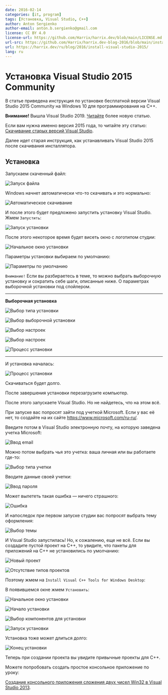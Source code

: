 ```yaml
---
date: 2016-02-14
categories: [it, program]
tags: [Установка, Visual Studio, C++]
author: Anton Sergienko
author-email: anton.b.sergienko@gmail.com
license: CC BY 4.0
license-url: https://github.com/Harrix/harrix.dev/blob/main/LICENSE.md
url-src: https://github.com/Harrix/harrix.dev-blog-2016/blob/main/install-visual-studio-2015/install-visual-studio-2015.md
url: https://harrix.dev/ru/blog/2016/install-visual-studio-2015/
lang: ru
---
```


# Установка Visual Studio 2015 Community

В статье приведена инструкция по установке бесплатной версии Visual Studio 2015 Community на Windows 10 для программирования на C++.

**Внимание!** Вышла Visual Studio 2019. [Читайте](https://github.com/Harrix/harrix.dev-blog-2021/blob/main/install-visual-studio-2019/install-visual-studio-2019.md) более новую статью.

Если вам нужна именно версия 2015 года, то читайте эту статью: [Скачивание старых версий Visual Studio](https://github.com/Harrix/harrix.dev-blog-2018/blob/main/download-old-versions-vs/download-old-versions-vs.md).

Далее идет старая инструкция, как устанавливать Visual Studio 2015 после скачивания инсталлятора.

## Установка

Запускаем скаченный файл:

![Запуск файла](img/install_01.png)

Windows начнет автоматически что-то скачивать и это нормально:

![Автоматическое скачивание](img/install_02.png)

И после этого будет предложено запустить установку Visual Studio. Жмем `Запустить`:

![Запуск установки](img/install_03.png)

После этого некоторое время будет висеть окно с логотипом студии:

![Начальное окно установки](img/install_04.png)

Параметры установки выбираем по умолчанию:

![Параметры по умолчанию](img/install_05.png)

`Внимание!` Если вы разбираетесь в теме, то можно выбрать выборочную установку и сократить себе шаги, описанные ниже. О параметрах выборочной установки под спойлером.

---

**Выборочная установка** <!-- !details -->

![Выбор типа установки](img/custom-install_01.png)

![Выбор выборочной установки](img/custom-install_02.png)

![Выбор настроек](img/custom-install_03.png)

![Выбор настроек](img/custom-install_04.png)

![Процесс установки](img/custom-install_05.png)

---

И установка началась:

![Процесс установки](img/install_06.png)

Скачиваться будет долго.

После завершения установки перезагрузите компьютер.

После этого запускаете Visual Studio. Но не найдетесь, что на этом всё.

При запуске вас попросят зайти под учеткой Microsoft. Если у вас её нет, то создайте на их сайте <https://www.microsoft.com/ru-ru/>.

Введите потом в Visual Studio электронную почту, на которую заведена учетка Microsoft:

![Ввод email](img/sign-in_01.png)

Можно потом выбрать чья это учетка: ваша личная или вы работаете где-то:

![Выбор типа учетки](img/sign-in_02.png)

Вводите данные своей учетки:

![Ввод пароля](img/sign-in_03.png)

Может вылететь такая ошибка — ничего страшного:

![Ошибка](img/sign-in_04.png)

И напоследок при первом запуске студии вас попросят выбрать тему оформления:

![Выбор темы](img/design-theme.png)

И Visual Studio запустилась! Но, к сожалению, еще не всё. Если вы создадите пустой проект на C++, то увидите, что пакеты для приложений на C++ не установились по умолчанию:

![Новый проект](img/new-project_01.png)

![Отсутствие типов проектов](img/new-project_02.png)

Поэтому жмем на `Install Visual C++ Tools for Windows Desktop`:

В появившемся окне жмем `Установить`:

![Начальное окно установки](img/install-cpp-tools_01.png)

![Начало установки](img/install-cpp-tools_02.png)

![Выбор компонентов для установки](img/install-cpp-tools_03.png)

![Запуск установки](img/install-cpp-tools_04.png)

Установка тоже может длиться долго:

![Конец установки](img/install-cpp-tools_05.png)

Теперь при создании проекта вы увидите привычные проекты для C++.

Можете попробовать создать простое консольное приложение по уроку:

[Создание консольного приложения сложения двух чисел Win32 в Visual Studio 2013](https://github.com/Harrix/harrix.dev-blog-2015/blob/main/add-2-num-vs-2013-console/add-2-num-vs-2013-console.md).
